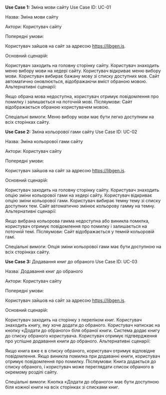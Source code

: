 **Use Case 1:** Зміна мови сайту
Use Case ID: UC-01

Назва: Зміна мови сайту

Актори: Користувач сайту

Попередні умови:

Користувач зайшов на сайт за адресою https://libgen.is.

Основний сценарій:

Користувач заходить на головну сторінку сайту.
Користувач знаходить меню вибору мови на хедері сайту.
Користувач відкриває меню вибору мови.
Користувач вибирає бажану мову зі списку доступних мов.
Сайт автоматично оновлюється, відображаючи вміст обраною мовою.
Альтернативні сценарії:

Якщо обрана мова недоступна, користувач отримує повідомлення про помилку і залишається на поточній мові.
Післяумови: Сайт відображається обраною користувачем мовою.

Спеціальні вимоги: Меню вибору мови має бути легко доступним на всіх сторінках сайту.

**Use Case 2:** Зміна кольорової гами сайту
Use Case ID: UC-02

Назва: Зміна кольорової гами сайту

Актори: Користувач сайту

Попередні умови:

Користувач зайшов на сайт за адресою https://libgen.is.

Основний сценарій:

Користувач заходить на головну сторінку сайту.
Користувач знаходить опцію зміни кольорової гами на хедері сайту.
Користувач відкриває опцію зміни кольорової гами.
Користувач вибирає темну тему зі списку доступних тем.
Сайт автоматично змінює кольорову гамму на темну.
Альтернативні сценарії:

Якщо вибрана кольорова гамма недоступна або виникла помилка, користувач отримує повідомлення про помилку і залишається на поточній темі.
Післяумови: Сайт відображається у темній кольоровій гамі.

Спеціальні вимоги: Опція зміни кольорової гами має бути доступною на всіх сторінках сайту.

**Use Case 3:** Додавання книг до обраного
Use Case ID: UC-03

Назва: Додавання книг до обраного

Актори: Користувач сайту

Попередні умови:

Користувач зайшов на сайт за адресою https://libgen.is.

Основний сценарій:

Користувач заходить на сторінку з переліком книг.
Користувач знаходить книгу, яку хоче додати до обраного.
Користувач натискає на кнопку «Додати до обраного» біля обраної книги.
Система додає книгу до списку обраного користувача.
Користувач отримує підтвердження про успішне додавання книги до обраного.
Альтернативні сценарії:

Якщо книга вже є в списку обраного, користувач отримує відповідне повідомлення.
Якщо виникла помилка при додаванні книги, користувач отримує повідомлення про помилку.
Післяумови: Книга додається до списку обраного, і користувач може переглядати список обраного в окремому розділі сайту.

Спеціальні вимоги: Кнопка «Додати до обраного» має бути доступною біля кожної книги на всіх сторінках зі списками книг.
